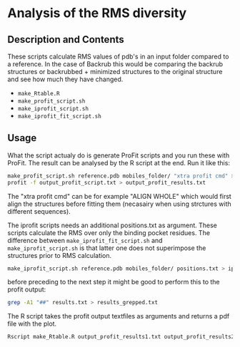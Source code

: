 Analysis of the RMS diversity
=============================

## Description and Contents
These scripts calculate RMS values of pdb's in an input folder compared to a reference. In the case of Backrub this would be
comparing the backrub structures or backrubbed + minimized structures to the original structure and see how much they have changed.

* `make_Rtable.R`
* `make_profit_script.sh`
* `make_iprofit_script.sh`
* `make_iprofit_fit_script.sh`

## Usage 
What the script actualy do is generate ProFit scripts and you run these with ProFit.
The result can be analysed by the R script at the end. Run it like this:
```bash
make_profit_script.sh reference.pdb mobiles_folder/ "xtra profit cmd" > output_profit_script.txt
profit -f output_profit_script.txt > output_profit_results.txt
```
The "xtra profit cmd" can be for example "ALIGN WHOLE" which would first align the structures before fitting them (necasairy when using strctures with different sequences).

The iprofit scripts needs an additional positions.txt as argument. These scripts calculate the RMS over only the binding pocket residues. The difference between 
`make_iprofit_fit_script.sh` and `make_iprofit_script.sh` is that latter one does not superimpose the structures prior to RMS calculation.

```bash
make_iprofit_script.sh reference.pdb mobiles_folder/ positions.txt > iprofit_script.txt
```

before preceding to the next step it might be good to perform this to the profit output:
```bash
grep -A1 "##" results.txt > results_grepped.txt
```

The R script takes the profit output textfiles as arguments and returns a pdf file with the plot.
```bash
Rscript make_Rtable.R output_profit_results1.txt output_profit_results2.txt output_profit_results3.txt
```
